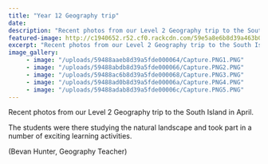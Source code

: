 ```yaml
---
title: "Year 12 Geography trip"
date: 
description: "Recent photos from our Level 2 Geography trip to the South Island in April 2017..."
featured-image: http://c1940652.r52.cf0.rackcdn.com/59e5a8e6b8d39a463b0003f2/in-boat-no-writing.jpg
excerpt: "Recent photos from our Level 2 Geography trip to the South Island in April 2017."
image_gallery:
     - image: "/uploads/59488aaeb8d39a5fde000064/Capture.PNG1.PNG"
     - image: "/uploads/59488abdb8d39a5fde000066/Capture.PNG2.PNG"
     - image: "/uploads/59488ac6b8d39a5fde000068/Capture.PNG3.PNG"
     - image: "/uploads/59488ad0b8d39a5fde00006a/Capture.PNG4.PNG"
     - image: "/uploads/59488adab8d39a5fde00006c/Capture.PNG5.PNG"
---
```


<p>Recent photos from our Level 2 Geography trip to the South Island in April.</p>
<p>The students were there studying the natural landscape and took part in a number of exciting learning activities.</p>
<p>(Bevan Hunter, Geography Teacher)</p>

